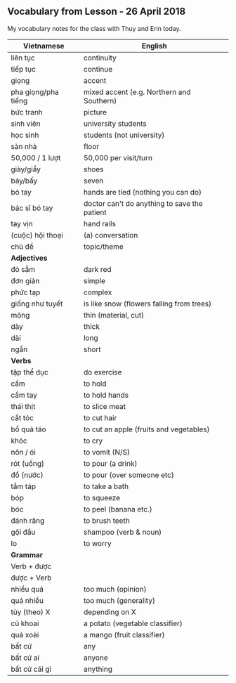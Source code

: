 ## Vocabulary from Lesson - 26 April 2018

My vocabulary notes for the class with Thuy and Erin today.

| Vietnamese | English | 
| --- | --- |
| liên tục | continuity |
| tiếp tục | continue |
| giọng | accent |
| pha giọng/pha tiếng | mixed accent (e.g. Northern and Southern) |
| bức tranh | picture |
| sinh viên | university students |
| học sinh | students (not university) |
| sàn nhà | floor |
| 50,000 / 1 lượt | 50,000 per visit/turn |
| giày/giầy | shoes |
| báy/bấy | seven |
| bó tay | hands are tied (nothing you can do) |
| bác sĩ bó tay | doctor can't do anything to save the patient |
| tay vịn | hand rails |
| (cuộc) hội thoại | (a) conversation |
| chủ đề | topic/theme |
| **Adjectives** ||
| đỏ sẫm | dark red |
| đơn giản | simple |
| phức tạp | complex |
| giống như tuyết | is like snow (flowers falling from trees) |
| mỏng | thin (material, cut) |
| dày | thick |
| dài | long |
| ngắn | short |
| **Verbs** |  |
| tập thể dục | do exercise |
| cầm | to hold |
| cầm tay | to hold hands |
| thái thịt | to slice meat |
| cắt tóc | to cut hair |
| bổ quả táo | to cut an apple (fruits and vegetables) |
| khóc | to cry |
| nôn / ói | to vomit (N/S) |
| rót (uống) | to pour (a drink) |
| đổ (nước) | to pour (over someone etc) |
| tắm táp | to take a bath |
| bóp | to squeeze |
| bóc | to peel (banana etc.) |
| đánh răng | to brush teeth |
| gội đầu | shampoo (verb & noun) |
| lo | to worry |
| **Grammar** ||
| Verb + được |  |
| được + Verb |  |
| nhiều quá | too much (opinion) |
| quá nhiều | too much (generality) |
| tùy (theo) X | depending on X |
| củ khoai | a potato (vegetable classifier) |
| quả xoài | a mango (fruit classifier) |
| bất cứ | any |
| bất cứ ai | anyone |
| bất cứ cái gì | anything |
